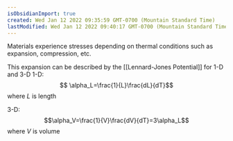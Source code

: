 ```yaml
---
isObsidianImport: true
created: Wed Jan 12 2022 09:35:59 GMT-0700 (Mountain Standard Time)
lastModified: Wed Jan 12 2022 09:40:17 GMT-0700 (Mountain Standard Time)
---
```

Materials experience stresses depending on thermal conditions such as expansion, compression, etc.

This expansion can be described by the [[Lennard-Jones Potential]] for 1-D and 3-D
1-D: $$
\alpha_L=\frac{1}{L}\frac{dL}{dT}$$where $L$ is length

3-D:$$\alpha_V=\frac{1}{V}\frac{dV}{dT}=3\alpha_L$$ where $V$ is volume

